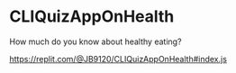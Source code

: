 # CLIQuizAppOnHealth

How much do you know about healthy eating?

https://replit.com/@JB9120/CLIQuizAppOnHealth#index.js

